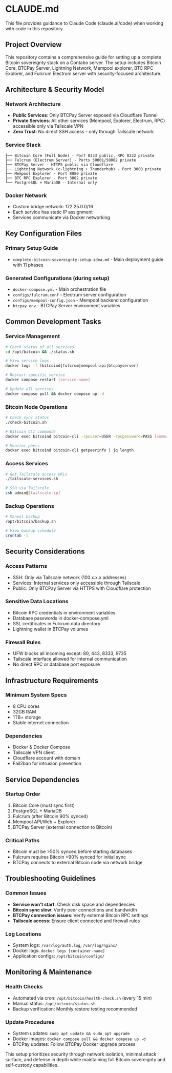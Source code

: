 # CLAUDE.md

This file provides guidance to Claude Code (claude.ai/code) when working with code in this repository.

## Project Overview

This repository contains a comprehensive guide for setting up a complete Bitcoin sovereignty stack on a Contabo server. The setup includes Bitcoin Core, BTCPay Server, Lightning Network, Mempool explorer, BTC RPC Explorer, and Fulcrum Electrum server with security-focused architecture.

## Architecture & Security Model

### Network Architecture
- **Public Services**: Only BTCPay Server exposed via Cloudflare Tunnel
- **Private Services**: All other services (Mempool, Explorer, Electrum, RPC) accessible only via Tailscale VPN
- **Zero Trust**: No direct SSH access - only through Tailscale network

### Service Stack
```
├── Bitcoin Core (Full Node) - Port 8333 public, RPC 8332 private
├── Fulcrum (Electrum Server) - Ports 50001/50002 private
├── BTCPay Server - HTTPS public via Cloudflare
├── Lightning Network (c-lightning + Thunderhub) - Port 3000 private
├── Mempool Explorer - Port 8080 private
├── BTC RPC Explorer - Port 3002 private
└── PostgreSQL + MariaDB - Internal only
```

### Docker Network
- Custom bridge network: 172.25.0.0/16
- Each service has static IP assignment
- Services communicate via Docker networking

## Key Configuration Files

### Primary Setup Guide
- `complete-bitcoin-sovereignty-setup-idea.md` - Main deployment guide with 11 phases

### Generated Configurations (during setup)
- `docker-compose.yml` - Main orchestration file
- `configs/fulcrum.conf` - Electrum server configuration
- `configs/mempool-config.json` - Mempool backend configuration
- `btcpay.env` - BTCPay Server environment variables

## Common Development Tasks

### Service Management
```bash
# Check status of all services
cd /opt/bitcoin && ./status.sh

# View service logs
docker logs -f [bitcoind|fulcrum|mempool-api|btcpayserver]

# Restart specific service
docker compose restart [service-name]

# Update all services
docker compose pull && docker compose up -d
```

### Bitcoin Node Operations
```bash
# Check sync status
./check-bitcoin.sh

# Bitcoin CLI commands
docker exec bitcoind bitcoin-cli -rpcuser=USER -rpcpassword=PASS [command]

# Monitor peers
docker exec bitcoind bitcoin-cli getpeerinfo | jq length
```

### Access Services
```bash
# Get Tailscale access URLs
./tailscale-services.sh

# SSH via Tailscale
ssh admin@[tailscale-ip]
```

### Backup Operations
```bash
# Manual backup
/opt/bitcoin/backup.sh

# View backup schedule
crontab -l
```

## Security Considerations

### Access Patterns
- SSH: Only via Tailscale network (100.x.x.x addresses)
- Services: Internal services only accessible through Tailscale
- Public: Only BTCPay Server via HTTPS with Cloudflare protection

### Sensitive Data Locations
- Bitcoin RPC credentials in environment variables
- Database passwords in docker-compose.yml
- SSL certificates in Fulcrum data directory
- Lightning wallet in BTCPay volumes

### Firewall Rules
- UFW blocks all incoming except: 80, 443, 8333, 9735
- Tailscale interface allowed for internal communication
- No direct RPC or database port exposure

## Infrastructure Requirements

### Minimum System Specs
- 8 CPU cores
- 32GB RAM
- 1TB+ storage
- Stable internet connection

### Dependencies
- Docker & Docker Compose
- Tailscale VPN client
- Cloudflare account with domain
- Fail2ban for intrusion prevention

## Service Dependencies

### Startup Order
1. Bitcoin Core (must sync first)
2. PostgreSQL + MariaDB
3. Fulcrum (after Bitcoin 90% synced)
4. Mempool API/Web + Explorer
5. BTCPay Server (external connection to Bitcoin)

### Critical Paths
- Bitcoin must be >50% synced before starting databases
- Fulcrum requires Bitcoin >90% synced for initial sync
- BTCPay connects to external Bitcoin node via network bridge

## Troubleshooting Guidelines

### Common Issues
- **Service won't start**: Check disk space and dependencies
- **Bitcoin sync slow**: Verify peer connections and bandwidth
- **BTCPay connection issues**: Verify external Bitcoin RPC settings
- **Tailscale access**: Ensure client connected and firewall rules

### Log Locations
- System logs: `/var/log/auth.log`, `/var/log/nginx/`
- Docker logs: `docker logs [container-name]`
- Application configs: `/opt/bitcoin/configs/`

## Monitoring & Maintenance

### Health Checks
- Automated via cron: `/opt/bitcoin/health-check.sh` (every 15 min)
- Manual status: `/opt/bitcoin/status.sh`
- Backup verification: Monthly restore testing recommended

### Update Procedures
- System updates: `sudo apt update && sudo apt upgrade`
- Docker images: `docker compose pull && docker compose up -d`
- BTCPay updates: Follow BTCPay Docker upgrade process

This setup prioritizes security through network isolation, minimal attack surface, and defense in depth while maintaining full Bitcoin sovereignty and self-custody capabilities.